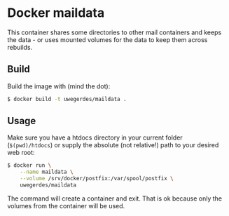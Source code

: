 # Docker maildata

This container shares some directories to other mail containers and keeps the data - or uses mounted volumes for the data to keep them across rebuilds.

## Build

Build the image with (mind the dot):

```bash
$ docker build -t uwegerdes/maildata .
```

## Usage

Make sure you have a htdocs directory in your current folder (`$(pwd)/htdocs`) or supply the absolute (not relative!) path to your desired web root:

```bash
$ docker run \
	--name maildata \
	--volume /srv/docker/postfix:/var/spool/postfix \
	uwegerdes/maildata
```

The command will create a container and exit. That is ok because only the volumes from the container will be used.

